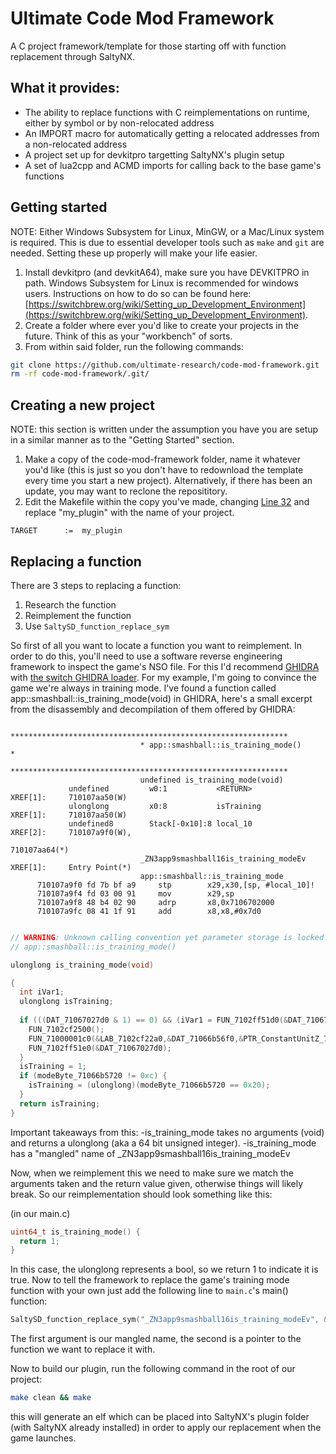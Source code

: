 # Ultimate Code Mod Framework

A C project framework/template for those starting off with function replacement through SaltyNX.

## What it provides:

* The ability to replace functions with C reimplementations on runtime, either by symbol or by non-relocated address
* An IMPORT macro for automatically getting a relocated addresses from a non-relocated address
* A project set up for devkitpro targetting SaltyNX's plugin setup
* A set of lua2cpp and ACMD imports for calling back to the base game's functions

## Getting started

NOTE: Either Windows Subsystem for Linux, MinGW, or a Mac/Linux system is required. This is due to essential developer tools such as `make` and `git` are needed. Setting these up properly will make your life easier.

1. Install devkitpro (and devkitA64), make sure you have DEVKITPRO in path. Windows Subsystem for Linux is recommended for windows users.
Instructions on how to do so can be found here: [https://switchbrew.org/wiki/Setting_up_Development_Environment](https://switchbrew.org/wiki/Setting_up_Development_Environment).
2. Create a folder where ever you'd like to create your projects in the future. Think of this as your "workbench" of sorts.
3. From within said folder, run the following commands:
```sh
git clone https://github.com/ultimate-research/code-mod-framework.git
rm -rf code-mod-framework/.git/
```

## Creating a new project

NOTE: this section is written under the assumption you have you are setup in a similar manner as to the "Getting Started" section.

1. Make a copy of the code-mod-framework folder, name it whatever you'd like (this is just so you don't have to redownload the template every time you start a new project). Alternatively, if there has been an update, you may want to reclone the reposititory.
2. Edit the Makefile within the copy you've made, changing [Line 32](https://github.com/ultimate-research/code-mod-framework/blob/master/Makefile#L32) and replace "my_plugin" with the name of your project.
```make
TARGET		:=	my_plugin
```

## Replacing a function

There are 3 steps to replacing a function:

1. Research the function
2. Reimplement the function
3. Use `SaltySD_function_replace_sym`

So first of all you want to locate a function you want to reimplement. In order to do this, you'll need to use a software reverse engineering framework to inspect the game's NSO file. For this I'd recommend [GHIDRA](http://ghidra-sre.org) with [the switch GHIDRA loader](https://github.com/Adubbz/Ghidra-Switch-Loader/releases).
For my example, I'm going to convince the game we're always in training mode. I've found a function called app::smashball::is_training_mode(void) in GHIDRA, here's a small excerpt from the disassembly and decompilation of them offered by GHIDRA:
```
                             **************************************************************
                             * app::smashball::is_training_mode()                         *
                             **************************************************************
                             undefined is_training_mode(void)
             undefined         w0:1           <RETURN>                                XREF[1]:     710107aa50(W)  
             ulonglong         x0:8           isTraining                              XREF[1]:     710107aa50(W)  
             undefined8        Stack[-0x10]:8 local_10                                XREF[2]:     710107a9f0(W), 
                                                                                                   710107aa64(*)  
                             _ZN3app9smashball16is_training_modeEv           XREF[1]:     Entry Point(*)  
                             app::smashball::is_training_mode
      710107a9f0 fd 7b bf a9     stp        x29,x30,[sp, #local_10]!
      710107a9f4 fd 03 00 91     mov        x29,sp
      710107a9f8 48 b4 02 90     adrp       x8,0x7106702000
      710107a9fc 08 41 1f 91     add        x8,x8,#0x7d0
```
```C

// WARNING: Unknown calling convention yet parameter storage is locked
// app::smashball::is_training_mode()

ulonglong is_training_mode(void)

{
  int iVar1;
  ulonglong isTraining;
  
  if (((DAT_71067027d0 & 1) == 0) && (iVar1 = FUN_7102ff51d0(&DAT_71067027d0), iVar1 != 0)) {
    FUN_7102cf2500();
    FUN_71000001c0(&LAB_7102cf22a0,&DAT_71066b56f0,&PTR_ConstantUnitZ_710426e000);
    FUN_7102ff51e0(&DAT_71067027d0);
  }
  isTraining = 1;
  if (modeByte_71066b5720 != 0xc) {
    isTraining = (ulonglong)(modeByte_71066b5720 == 0x20);
  }
  return isTraining;
}

```

Important takeaways from this:
-is_training_mode takes no arguments (void) and returns a ulonglong (aka a 64 bit unsigned integer).
-is_training_mode has a "mangled" name of _ZN3app9smashball16is_training_modeEv

Now, when we reimplement this we need to make sure we match the arguments taken and the return value given, otherwise things will likely break. So our reimplementation should look something like this:

(in our main.c)
```C
uint64_t is_training_mode() {
  return 1;
}
```

In this case, the ulonglong represents a bool, so we return 1 to indicate it is true. Now to tell the framework to replace the game's training mode function with your own just add the following line to `main.c`'s main() function:
```C
SaltySD_function_replace_sym("_ZN3app9smashball16is_training_modeEv", &is_training_mode);
```

The first argument is our mangled name, the second is a pointer to the function we want to replace it with.

Now to build our plugin, run the following command in the root of our project:
```sh
make clean && make
```

this will generate an elf which can be placed into SaltyNX's plugin folder (with SaltyNX already installed) in order to apply our replacement when the game launches.
